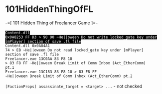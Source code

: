 # 101HiddenThingOfFL
-=[ 101 Hidden Thing of Freelancer Game ]=- <br><br>
<code style="background-color: black; color: white;">Content.dll 0x0A8253 FF D3 > 90 90 ~He||oween Do not write locked_gate key under [mPlayer] section of save .fl file</code><br>
<code>Content.dll 0x0A84A1 74 > EB ~He||oween Do not read locked_gate key under [mPlayer] section of save .fl file</code><br>
<code>Freelancer.exe 13C0AA 83 F8 10 > 83 F8 FF ~He||oween Break Limit of Comm Inbox (Act_EtherComm) pt.1</code><br>
<code>Freelancer.exe 13C183 83 F8 10 > 83 F8 FF ~He||oween Break Limit of Comm Inbox (Act_EtherComm) pt.2</code><br><br>
<code>[FactionProps]
assassinate_target = \<target\>
...</code> - not checked<br>


